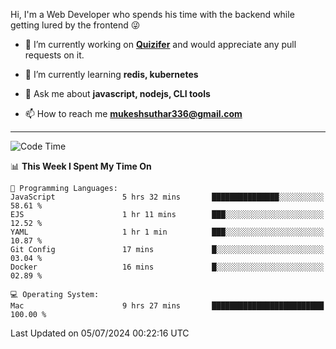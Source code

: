 Hi, I'm a Web Developer who spends his time with the backend while getting lured by the frontend 😜

- 🔭 I’m currently working on **[Quizifer](https://github.com/SutharMukesh/Quizifer/)** and would appreciate any pull requests on it.

- 🌱 I’m currently learning **redis, kubernetes**

- 💬 Ask me about **javascript, nodejs, CLI tools**

- 📫 How to reach me **mukeshsuthar336@gmail.com**

---
<!--START_SECTION:waka-->
![Code Time](http://img.shields.io/badge/Code%20Time-3%2C023%20hrs%2025%20mins-blue)

📊 **This Week I Spent My Time On** 

```text
💬 Programming Languages: 
JavaScript               5 hrs 32 mins       ███████████████░░░░░░░░░░   58.61 % 
EJS                      1 hr 11 mins        ███░░░░░░░░░░░░░░░░░░░░░░   12.52 % 
YAML                     1 hr 1 min          ███░░░░░░░░░░░░░░░░░░░░░░   10.87 % 
Git Config               17 mins             █░░░░░░░░░░░░░░░░░░░░░░░░   03.04 % 
Docker                   16 mins             █░░░░░░░░░░░░░░░░░░░░░░░░   02.89 % 

💻 Operating System: 
Mac                      9 hrs 27 mins       █████████████████████████   100.00 % 
```


 Last Updated on 05/07/2024 00:22:16 UTC
<!--END_SECTION:waka-->
